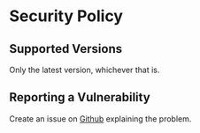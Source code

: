 # Security Policy

## Supported Versions

Only the latest version, whichever that is.

## Reporting a Vulnerability

Create an issue on [Github](https://github.com/xdy/xdy-pf2e-workbench/issues) explaining the problem.
